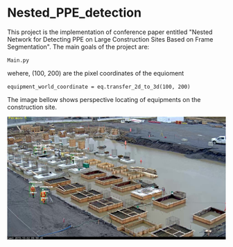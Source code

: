 # Nested_PPE_detection
This project is the implementation of conference paper entitled "Nested Network for Detecting PPE on Large Construction Sites Based on Frame Segmentation".
The main goals of the project are:
```
Main.py
```
wehere, (100, 200) are the pixel coordinates of the equioment
```
equipment_world_coordinate = eq.transfer_2d_to_3d(100, 200)
```
The image bellow shows perspective locating of equipments on the construction site.

![alt text](https://github.com/mohammadakz/Nested_PPE_detection/blob/master/PPE_Results.jpg)
